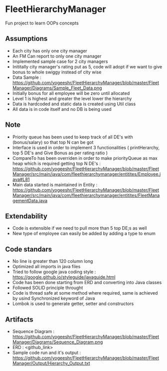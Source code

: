 # FleetHierarchyManager

Fun project to learn OOPs concepts


## Assumptions
* Each city has only one city manager
* An FM Can report to only one city manager
* Implemented sample case for 2 city managers
* Inititally city manager's rating put as 5, code will adopt if we want to give bonus to whole swiggy instead of city wise
* Data Sample : https://github.com/yogeeshr/FleetHierarchyManager/blob/master/FleetManager/Diagrams/Sample_Fleet_Data.png
* Initially bonus for all employee will be zero until allocated 
* Level 1 is highest and greater the level lower the hierarchy
* Data is hardcoded and static data is created using Util class
* All data is in code itself and no DB is being used

## Note
* Priority queue has been used to keep track of all DE's with (bonus/salary) so that top N can be got
* Interface is used in order to implement 3 functionalities ( printHerarchy, top 5 DE's and Give Bonus as per rating ratio )
* CompareTo has been overriden in order to make priorityQueue as max heap which is required getting top N DE's : https://github.com/yogeeshr/FleetHierarchyManager/blob/master/FleetManager/src/main/java/com/fleethierarchymanager/entitites/Employee.java#L81
* Main data started is maintained in Entity : https://github.com/yogeeshr/FleetHierarchyManager/blob/master/FleetManager/src/main/java/com/fleethierarchymanager/entitites/FleetManagementData.java

## Extendability 
* Code is extensible if we need to pull more than 5 top DE;s as well
* New type of employee can easily be added by adding a type to enum

## Code standars
* No line is greater than 120 column long
* Optimized all imports in java files
* Tried to follow google java coding style : https://google.github.io/styleguide/javaguide.html
* Code has been done starting from ERD and converting into Java classes
* Followed SOLID principle throught
* Code is thread safe at some method where required, same is achieved by usind Synchronized keyword of Java
* Lombok is used to generate getter, setter and constructors

## Artifacts 
* Sequence Diagram : https://github.com/yogeeshr/FleetHierarchyManager/blob/master/FleetManager/Diagrams/Sequence_Diagram.png
* ERD : <github_link>
* Sample code run and it's output : https://github.com/yogeeshr/FleetHierarchyManager/blob/master/FleetManager/Output/Hierarchy_Output.txt
